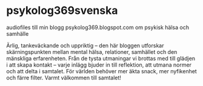 # psykolog369svenska
audiofiles till min blogg psykolog369.blogspot.com om psykisk hälsa och samhälle

Ärlig, tankeväckande och uppriktig – den här bloggen utforskar skärningspunkten mellan mental hälsa, relationer, samhället och den mänskliga erfarenheten. Från de tysta utmaningar vi brottas med till glädjen i att skapa kontakt – varje inlägg bjuder in till reflektion, att utmana normer och att delta i samtalet. För världen behöver mer äkta snack, mer nyfikenhet och färre filter. Varmt välkommen till samtalet!
